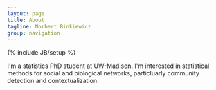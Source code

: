 ```yaml
---
layout: page
title: About
tagline: Norbert Binkiewicz
group: navigation
---
```


{% include JB/setup %}

I'm a statistics PhD student at UW-Madison. I'm interested in statistical
methods for social and biological networks, particluarly community detection
and contextualization. 